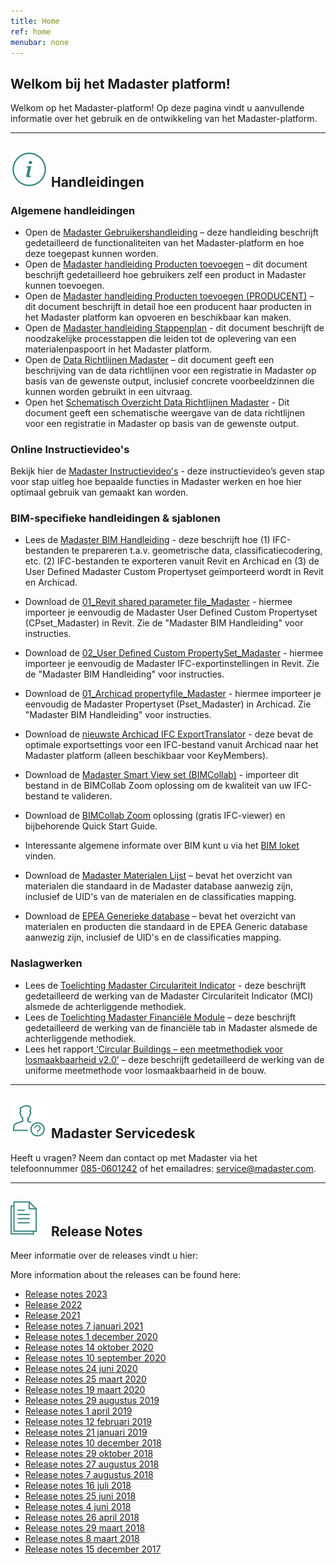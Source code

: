```yaml
---
title: Home
ref: home
menubar: none
---
```


## Welkom bij het Madaster platform!
Welkom op het Madaster-platform! Op deze pagina vindt u aanvullende informatie over het gebruik en de ontwikkeling van het Madaster-platform.

---

## <img class="header-img" src="/assets/images/767.svg" /> Handleidingen

### Algemene handleidingen

 * Open de <a href="/files/nl/Madaster - Gebruikershandleiding.pdf" target="_blank">Madaster Gebruikershandleiding</a> – deze handleiding beschrijft gedetailleerd de functionaliteiten van het Madaster-platform en hoe deze toegepast kunnen worden.
 * Open de <a href="/files/nl/Madaster - Handleiding Product toevoegen.pdf" target="_blank">Madaster handleiding Producten toevoegen</a> – dit document beschrijft gedetailleerd hoe gebruikers zelf een product in Madaster kunnen toevoegen.
 * Open de <a href="/files/nl/Madaster - Handleiding Product toevoegen (Producent).pdf" target="_blank">Madaster handleiding Producten toevoegen (PRODUCENT)</a> – dit document beschrijft in detail hoe een producent haar producten in het Madaster platform kan opvoeren en beschikbaar kan maken.
 * Open de <a href="/files/nl/Madaster - Stappenplan.pdf" target="_blank">Madaster handleiding Stappenplan</a> - dit document beschrijft de noodzakelijke processtappen die leiden tot de oplevering van een materialenpaspoort in het Madaster platform.
 * Open de <a href="/files/nl/Madaster - Data richtlijnen Madaster.pdf" target="_blank">Data Richtlijnen Madaster</a> – dit document geeft een beschrijving van de data richtlijnen voor een registratie in Madaster op basis van de gewenste output, inclusief concrete voorbeeldzinnen die kunnen worden gebruikt in een uitvraag.
 * Open het <a href="/files/nl/Data requirements Madaster schematisch overzicht.xlsx" target="_blank">Schematisch Overzicht Data Richtlijnen Madaster</a> - Dit document geeft een schematische weergave van de data richtlijnen voor een registratie in Madaster op basis van de gewenste output.

### Online Instructievideo's

Bekijk hier de <a href="https://www.youtube.com/watch?v=fPVuCa9L1uQ&list=PLS17hWTtwLRQjWdwc1G_x9wTcH1hFdUeB" target="_blank">Madaster Instructievideo's</a> - deze instructievideo’s geven stap voor stap uitleg hoe bepaalde functies in Madaster werken en hoe hier optimaal gebruik van gemaakt kan worden.


### BIM-specifieke handleidingen & sjablonen

 * Lees de <a href="/files/nl/Madaster - BIM handleiding.pdf" target="_blank">Madaster BIM Handleiding</a> - deze beschrijft hoe (1) IFC-bestanden te prepareren t.a.v. geometrische data, classificatiecodering, etc. (2) IFC-bestanden te exporteren vanuit Revit en Archicad en (3) de User Defined Madaster Custom Propertyset geïmporteerd wordt in Revit en Archicad.
* Download de <a href="/files/nl/01_Revit CPset_Madaster.txt.zip" target="_blank">01_Revit shared parameter file_Madaster</a> - hiermee importeer je eenvoudig de Madaster User Defined Custom Propertyset (CPset_Madaster) in Revit. Zie de "Madaster BIM Handleiding" voor instructies.
* Download de <a href="/files/nl/02_User Defined CustomPropertySet_Madaster.txt.zip" target="_blank">02_User Defined Custom PropertySet_Madaster</a> - hiermee importeer je eenvoudig de Madaster IFC-exportinstellingen in Revit. Zie de "Madaster BIM Handleiding" voor instructies.
* Download de <a href="/files/nl/01_Archicad propertyfile_Madaster_Archicad.xml.zip" target="_blank">01_Archicad propertyfile_Madaster</a> - hiermee importeer je eenvoudig de Madaster Propertyset (Pset_Madaster) in Archicad. Zie "Madaster BIM Handleiding" voor instructies. 
* Download de <a href="https://helpcenter.kubusinfo.nl/portal/nl/kb/articles/ifc-modelexport-voor-madaster#Verwijzigingen)" target="_blank">nieuwste Archicad IFC ExportTranslator</a> - deze bevat de optimale exportsettings voor een IFC-bestand vanuit Archicad naar het Madaster platform (alleen beschikbaar voor KeyMembers).
 * Download de <a href="https://helpcenter.bimcollab.com/portal/nl/kb/articles/smart-view-sets-downloads-nl" target="_blank">Madaster Smart View set (BIMCollab)</a> - importeer dit bestand in de BIMCollab Zoom oplossing om de kwaliteit van uw IFC-bestand te valideren.
 * Download de <a href="https://www.bimcollab.com/nl/go/free-ifc-viewer/" target="_blank">BIMCollab Zoom</a> oplossing (gratis IFC-viewer) en bijbehorende Quick Start Guide.
 * Interessante algemene informate over BIM kunt u via het <a href="https://www.bimloket.nl/p/294/BIM-basis-ILS" target="_blank">BIM loket</a> vinden.

 
  * Download de <a href="/files/nl/Madaster Materialen.xlsx" target="_blank">Madaster Materialen Lijst</a> – bevat het overzicht van materialen die standaard in de Madaster database aanwezig zijn, inclusief de UID's van de materialen en de classificaties mapping.
  * Download de <a href="/files/nl/EPEA_Generic.xlsx" target="_blank">EPEA Generieke database</a> – bevat het overzicht van materialen en producten die standaard in de EPEA Generic database aanwezig zijn, inclusief de UID's en de classificaties mapping.

### Naslagwerken

* Lees de <a href="/files/Toelichting_Madaster_Circulariteit_Indicator_v1.0_nl.pdf" target="_blank">Toelichting Madaster Circulariteit Indicator</a> - deze beschrijft gedetailleerd de werking van de Madaster Circulariteit Indicator (MCI) alsmede de achterliggende methodiek.
* Lees de <a href="/files/nl/Madaster - Financieel.pdf" target="_blank">Toelichting Madaster Financiële Module</a> – deze beschrijft gedetailleerd de werking van de financiële tab in Madaster alsmede de achterliggende methodiek.
* Lees het rapport<a href="/files/nl/Circular Buildings - een meetmethodiek voor losmaakbaarheid versie 2.pdf" target="_blank"> ‘Circular Buildings – een meetmethodiek voor losmaakbaarheid v2.0’</a> – deze beschrijft gedetailleerd de werking van de uniforme meetmethode voor losmaakbaarheid in de bouw.

---

## <img class="header-img" src="/assets/images/771.svg" /> Madaster Servicedesk
Heeft u vragen? Neem dan contact op met Madaster via het telefoonnummer [085-0601242](tel:+31850601242) of het emailadres: <service@madaster.com>.

---

## <img class="header-img" src="/assets/images/770.svg" /> Release Notes

Meer informatie over de releases vindt u hier:

More information about the releases can be found here:

* <a href="/files/nl/Madaster Releasenotes 2023.pdf" target="_blank">Release notes 2023</a>
* <a href="/files/nl/Madaster Releasenotes 2022.pdf" target="_blank">Release 2022</a>
* <a href="/files/nl/Madaster Releasenotes 2021.pdf" target="_blank">Release 2021</a>
* <a href="/files/Madaster Releasenotes_2020_09_NL.pdf" target="_blank">Release notes 7 januari 2021</a>
* <a href="/files/Madaster Releasenotes_2020_08_NL.pdf" target="_blank">Release notes 1 december 2020</a>
* <a href="/files/Madaster Releasenotes_2020_06_NL.pdf" target="_blank">Release notes 14 oktober 2020</a>
* <a href="/files/Madaster Releasenotes_2020_05_NL.pdf" target="_blank">Release notes 10 september 2020</a>
* <a href="/files/Madaster Releasenotes_2020_04_NE.pdf" target="_blank">Release notes 24 juni 2020</a>
* <a href="/files/Releasenotes_Release_2020_03_NL.pdf" target="_blank">Release notes 25 maart 2020</a>
* <a href="/files/Releasenotes_Release_2020_0102_NL.pdf" target="_blank">Release notes 19 maart 2020</a>
* <a href="/files/Releasenotes_Release_2019.8_nl.pdf" target="_blank">Release notes 29 augustus 2019</a>
* <a href="/files/Releasenotes_Release_2019.3_nl.pdf" target="_blank">Release notes 1 april 2019</a>
* <a href="/files/Releasenotes_Release_2019.2_nl.pdf" target="_blank">Release notes 12 februari 2019</a>
* <a href="/files/Releasenotes_Release_2019.1_nl.pdf" target="_blank">Release notes 21 januari 2019</a>
* <a href="/files/Releasenotes_Release_2018.12_nl.pdf" target="_blank">Release notes 10 december 2018</a>
* <a href="/files/Releasenotes_Release_2018.9_nl.pdf" target="_blank">Release notes 29 oktober 2018</a>
* <a href="/files/Releasenotes_Release_2018.8_nl.pdf" target="_blank">Release notes 27 augustus 2018</a>
* <a href="/files/Releasenotes_Release_2018.7_nl.pdf" target="_blank">Release notes 7 augustus 2018</a>
* <a href="/files/Releasenotes_Release_2018.6_nl.pdf" target="_blank">Release notes 16 juli 2018</a>
* <a href="/files/Releasenotes_Release_2018.5_nl.pdf" target="_blank">Release notes 25 juni 2018</a>
* <a href="/files/Releasenotes_Release_2018.4_nl.pdf" target="_blank">Release notes 4 juni 2018</a>
* <a href="/files/Releasenotes_Release_2018.3_nl.pdf" target="_blank">Release notes 26 april 2018</a>
* <a href="/files/Releasenotes_Release_2018.2_nl.pdf" target="_blank">Release notes 29 maart 2018</a>
* <a href="/files/Releasenotes_Release_2018.1_nl.pdf" target="_blank">Release notes 8 maart 2018</a>
* <a href="/files/Releasenotes_Release_2017.1_nl.pdf" target="_blank">Release notes 15 december 2017</a>
